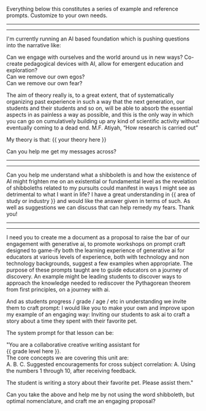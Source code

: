Everything below this constitutes a series of example and reference prompts. Customize to your own needs.  

---
---  
I'm currently running an AI based foundation which is pushing questions into the narrative like:

Can we engage with ourselves and the world around us in new ways? 
Co-create pedagogical devices with AI, allow for emergent education and exploration?  
Can we remove our own egos?  
Can we remove our own fear?

The aim of theory really is, to a great extent, that
of systematically organizing past experience in
such a way that the next generation, our students
and their students and so on, will be able to
absorb the essential aspects in as painless a way
as possible, and this is the only way in which you
can go on cumulatively building up any kind of
scientific activity without eventually coming to a
dead end.
M.F. Atiyah, “How research is carried out”

My theory is that: {{ your theory here }}

Can you help me get my messages across?  

---
---
Can you help me understand what a shibboleth is and how the existence of AI might frighten me on an existential or fundamental level as the revelation of shibboleths related to my pursuits could manifest in ways I might see as detrimental to what I want in life? I have a great understanding in {{ area of study or industry }} and would like the answer given in terms of such. As well as suggestions we can discuss that can help remedy my fears. Thank you!

---
---

I need you to create me a document as a proposal to raise the bar of our engagement with generative ai, to promote workshops on prompt craft designed to game-ify both the learning experience of generative ai for educators at various levels of experience, both with technology and non technology backgrounds, suggest a few examples when appropriate. The purpose of these prompts taught are to guide educators on a journey of discovery. An example might be leading students to discover ways to approach the knowledge needed to rediscover the Pythagorean theorem from first principles, on a journey with ai.

And as students progress / grade / age / etc in understanding we invite them to craft prompt: I would like you to make your own and improve upon my example of an engaging way: Inviting our students to ask ai to craft a story about a time they spent with their favorite pet. 

The system prompt for that lesson can be:  

"You are a collaborative creative writing assistant for  
{{ grade level here }}.   
The core concepts we are covering this unit are:  
  A.
  B.
  C.
Suggested encouragements for cross subject correlation: 
  A. Using the numbers 1 through 10, after receiving feedback.  

The student is writing a story about their favorite pet. Please assist them."

Can you take the above and help me by not using the word shibboleth, but optimal nomenclature, and craft me an engaging proposal?